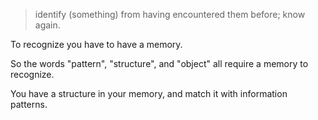 
> identify (something) from having encountered them before; know again.

To recognize you have to have a memory.

So the words "pattern", "structure", and "object" all require a memory to recognize.

You have a structure in your memory, and match it with information patterns.
